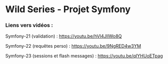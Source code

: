 # Wild Series - Projet Symfony

### Liens vers vidéos :

Symfony-21 (validation) : https://youtu.be/hVl4JlIWo8Q

Symfony-22 (requêtes perso) : https://youtu.be/9NgRED4w3YM

Symfony-23 (sessions et flash messages) : https://youtu.be/qIYHUoETpag
